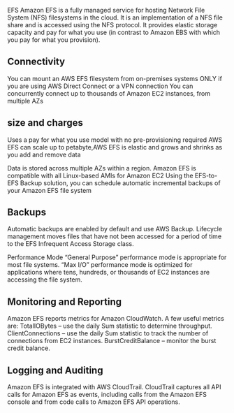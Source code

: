 
EFS
Amazon EFS is a fully managed service for hosting Network File System (NFS) filesystems in the cloud.
It is an implementation of a NFS file share and is accessed using the NFS protocol.
It provides elastic storage capacity and pay for what you use (in contrast to Amazon EBS with which you pay for what you provision).

Connectivity
------------------------------

You can mount an AWS EFS filesystem from on-premises systems ONLY if you are using AWS Direct Connect or a VPN connection
You can concurrently connect up to thousands of Amazon EC2 instances, from multiple AZs

size and charges
---------------
Uses a pay for what you use model with no pre-provisioning required
AWS EFS can scale up to petabyte,AWS EFS is elastic and grows and shrinks as you add and remove data

Data is stored across multiple AZs within a region.
Amazon EFS is compatible with all Linux-based AMIs for Amazon EC2
Using the EFS-to-EFS Backup solution, you can schedule automatic incremental backups of your Amazon EFS file system

Backups
--------
Automatic backups are enabled by default and use AWS Backup.
Lifecycle management moves files that have not been accessed for a period of time to the EFS Infrequent Access Storage class.

Performance Mode
    “General Purpose” performance mode is appropriate for most file systems.
    “Max I/O” performance mode is optimized for applications where tens, hundreds, or thousands of EC2 instances are accessing the file system.

Monitoring and Reporting
-----------------------
Amazon EFS reports metrics for Amazon CloudWatch.  A few useful metrics are:
    TotalIOBytes – use the daily Sum statistic to determine throughput.
    ClientConnections – use the daily Sum statistic to track the number of connections from EC2 instances.
    BurstCreditBalance – monitor the burst credit balance.

Logging and Auditing
----------------------
Amazon EFS is integrated with AWS CloudTrail.
CloudTrail captures all API calls for Amazon EFS as events, including calls from the Amazon EFS console and from code calls to Amazon EFS API operations.
